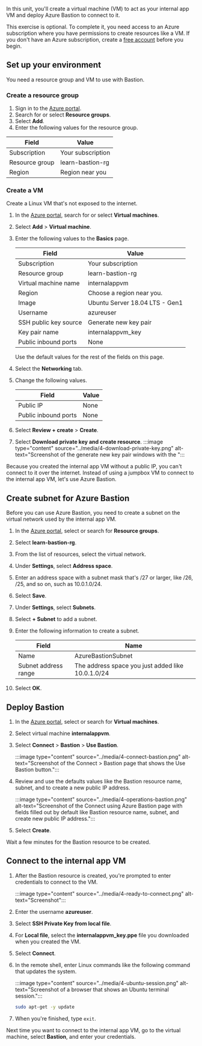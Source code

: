 In this unit, you'll create a virtual machine (VM) to act as your internal app VM and deploy Azure Bastion to connect to it.

This exercise is optional. To complete it, you need access to an Azure subscription where you have permissions to create resources like a VM. If you don't have an Azure subscription, create a [free account](https://azure.microsoft.com/free/?azure-portal=true) before you begin.

## Set up your environment

You need a resource group and VM to use with Bastion.

### Create a resource group

1. Sign in to the [Azure portal](https://portal.azure.com/).
1. Search for or select **Resource groups**.
1. Select **Add**.
1. Enter the following values for the resource group.

|Field |Value |
|---------|---------|
|Subscription     |  Your subscription       |
|Resource group    |  learn-bastion-rg       |
|Region    |  Region near you       |


### Create a VM

Create a Linux VM that's not exposed to the internet.

1. In the [Azure portal](https://portal.azure.com/), search for or select **Virtual machines**.
1. Select **Add** > **Virtual machine**.
1. Enter the following values to the **Basics** page.

   |Field |Value  |
   |---------|---------|
   |Subscription     |    Your subscription     |
   |Resource group    | learn-bastion-rg      |
   |Virtual machine name  |   internalappvm       |
   |Region    | Choose a region near you.         |
   |Image     |  Ubuntu Server 18.04 LTS - Gen1       |
   |Username    | azureuser     |
   |SSH public key source    |  Generate new key pair     |
   |Key pair name   | internalappvm_key    |
   |Public inbound ports   |  None    |

   Use the default values for the rest of the fields on this page.

1. Select the **Networking** tab.
1. Change the following values.

   |Field |Value |
   |---------|---------|
   |Public IP    |    None     |
   |Public inbound ports    |  None       |

1. Select **Review + create** > **Create**.
1. Select **Download private key and create resource**.
   :::image type="content" source="../media/4-download-private-key.png" alt-text="Screenshot of the generate new key pair windows with the ":::

Because you created the internal app VM without a public IP, you can't connect to it over the internet. Instead of using a jumpbox VM to connect to the internal app VM, let's use Azure Bastion. 

## Create subnet for Azure Bastion

Before you can use Azure Bastion, you need to create a subnet on the virtual network used by the internal app VM.

1. In the [Azure portal](https://portal.azure.com/), select or search for **Resource groups**.
1. Select **learn-bastion-rg**.
1. From the list of resources, select the virtual network.
1. Under **Settings**, select **Address space**.
1. Enter an address space with a subnet mask that's /27 or larger, like /26, /25, and so on, such as  10.0.1.0/24.
1. Select **Save**.
1. Under **Settings**, select **Subnets**.
1. Select **+ Subnet** to add a subnet.
1. Enter the following information to create a subnet.

   |Field  |Name |
   |---------|---------|
   |Name    |  AzureBastionSubnet       |
   |Subnet address range     | The address space you just added  like 10.0.1.0/24  |

1. Select **OK**.

## Deploy Bastion 

1. In the [Azure portal](https://portal.azure.com/), select or search for **Virtual machines**.
1. Select virtual machine **internalappvm**.
1. Select **Connect** > **Bastion** > **Use Bastion**.

   :::image type="content" source="../media/4-connect-bastion.png" alt-text="Screenshot of the Connect > Bastion page that shows the Use Bastion button.":::
1. Review and use the defaults values like the Bastion resource name, subnet, and to create a new public IP address.

   :::image type="content" source="../media/4-operations-bastion.png" alt-text="Screenshot of the Connect using Azure Bastion page with fields filled out by default like Bastion resource name, subnet, and create new public IP address.":::
1. Select **Create**.

Wait a few minutes for the Bastion resource to be created.
 
## Connect to the internal app VM

1. After the Bastion resource is created, you're prompted to enter credentials to connect to the VM.

   :::image type="content" source="../media/4-ready-to-connect.png" alt-text="Screenshot":::
1. Enter the username **azureuser**.
1. Select **SSH Private Key from local file**. 
1. For **Local file**, select the **internalappvm_key.ppe** file you downloaded when you created the VM.
1. Select **Connect**.
1. In the remote shell, enter Linux commands like the following command that updates the system.

   :::image type="content" source="../media/4-ubuntu-session.png" alt-text="Screenshot of a browser that shows an Ubuntu terminal session.":::

   ```bash
   sudo apt-get -y update
   ```

1. When you're finished, type `exit`.

Next time you want to connect to the internal app VM, go to the virtual machine, select **Bastion**, and enter your credentials.